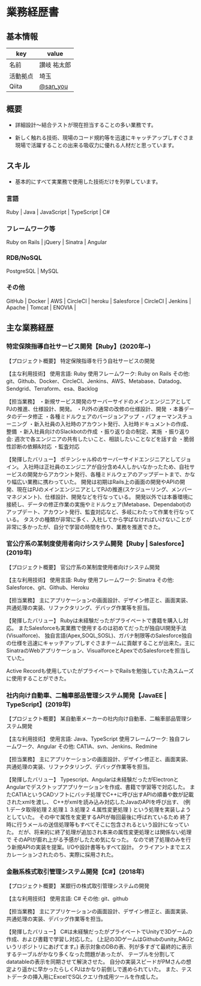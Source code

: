 # 業務経歴書

## 基本情報

|key|value|
|----|----|
|名前|讃岐 祐太郎|
|活動拠点|埼玉|
|Qiita|[@san_you](https://qiita.com/san_you)|

## 概要

- 詳細設計～結合テストが現在担当することの多い業務です。

- 新しく触れる技術、現場のコード規約等を迅速にキャッチアップしすぐさま現場で活躍することの出来る吸収力に優れる人材だと思っています。

## スキル

- 基本的にすべて実業務で使用した技術だけを列挙しています。

### 言語

Ruby | Java | JavaScript | TypeScript | C#

### フレームワーク等

Ruby on Rails | jQuery | Sinatra | Angular

### RDB/NoSQL

PostgreSQL | MySQL 

### その他

GitHub | Docker | AWS | CircleCI | heroku | Salesforce | CircleCI |  Jenkins | Apache | Tomcat | ENOVIA | 

## 主な業務経歴
### 特定保険指導自社サービス開発【Ruby】(2020年~)

【プロジェクト概要】
特定保険指導を行う自社サービスの開発

【主な利用技術】
使用言語: Ruby
使用フレームワーク: Ruby on Rails
その他: git、Github、Docker、CircleCI、Jenkins、AWS、Metabase、Datadog、Sendgrid、Terraform、esa、Backlog

【担当業務】
・新規サービス開発のサーバーサイドのメインエンジニアとしてPJの推進、仕様設計、開発。
・PJ外の通常の改修の仕様設計、開発
・本番データのデータ修正
・各種ミドルウェアのバージョンアップ
・パフォーマンスチューニング
・新入社員の入社時のアカウント発行、入社時ドキュメントの作成、整備
・新入社員向けのSlackbotの作成
・振り返り会の制定、実施
    ・振り返り会: 週次で各エンジニアの共有したいこと、相談したいことなどを話す会
・脆弱性診断の依頼&対応
・監査対応

【発揮したバリュー】
ポテンシャル枠のサーバーサイドエンジニアとしてジョイン。
入社時は正社員のエンジニアが自分含め4人しかいなかったため、自社サービスの開発からアカウント発行、各種ミドルウェアのアップデートまで、かなり幅広い業務に携わっていた。
開発は初期はRails上の画面の開発やAPIの開発、現在はPJのメインエンジニアとしてPJの推進(スケジューリング、メンバーマネジメント)、仕様設計、開発などを行なっている。
開発以外では本番環境に接続し、データの修正作業の実施やミドルウェア(Metabase、Dependabot)のアップデート、アカウント発行、監査対応など、多岐にわたって作業を行なっている。
タスクの種類が非常に多く、入社してから学ばなければいけないことが非常に多かったが、自分で学習の時間を作り、業務を推進できた。

### 官公庁系の某制度使用者向けシステム開発【Ruby | Salesforce】(2019年)

【プロジェクト概要】
官公庁系の某制度使用者向けシステム開発

【主な利用技術】
使用言語: Ruby
使用フレームワーク: Sinatra
その他: Salesforce、git、Github、Heroku

【担当業務】
主にアプリケーションの画面設計、デザイン修正と、画面実装、共通処理の実装、リファクタリング、デバッグ作業等を担当。

【発揮したバリュー】
Rubyは未経験だったがプライベートで書籍を購入し対応。
またSalesforceも実業務で使用するのは初めてだったが独自UI開発手法(Visualforce)、
独自言語(Apex,SOQL,SOSL)、ガバナ制限等のSalesforce独自の仕様を迅速にキャッチアップしすぐさまチームに貢献することが出来た。主にSinatraのWebアプリケーション、VisualforceとApexでのSalesforceを担当していた。

Active Recordも使用していたがプライベートでRailsを勉強していた為スムーズに使用することができた。

### 社内向け自動車、二輪車部品管理システム開発【JavaEE | TypeScript】(2019年)

【プロジェクト概要】
某自動車メーカーの社内向け自動車、二輪車部品管理システム開発

【主な利用技術】
使用言語: Java、TypeScript
使用フレームワーク: 独自フレームワーク、Angular
その他: CATIA、svn、Jenkins、Redmine

【担当業務】
主にアプリケーションの画面設計、デザイン修正と、画面実装、共通処理の実装、リファクタリング、デバッグ作業等を担当。

【発揮したバリュー】
Typescript、Angularは未経験だったがElectronとAngularでデスクトップアプリケーションを作成、書籍で学習等で対応した。
またCATIAというCADソフトにバッチ処理でC++に呼び出すAPIの順番や数が記載されたxmlを渡し、
C++がxmlを読み込み対応したJavaのAPIを呼び出す、
(例
    1.データ取得処理
    2.処理１
    3.処理２
    4.属性変更処理
)
という処理を実装しようとしていた。
その中で属性を変更するAPIが毎回最後に呼ばれているため
終了時に行うメールの送信処理等もすべてそこに包含されるという設計になっていた。
だが、将来的に終了処理が追加され本来の属性変更処理とは関係ない処理で
そのAPIが膨れ上がる予感がしたため気になった。
なので終了処理のみを行う新規APIの実装を提案。I/Oや設計書等もすべて設計。
クライアントまでエスカレーションされたのち、実際に採用された。

### 金融系株式取引管理システム開発【C#】(2018年)

【プロジェクト概要】
某銀行の株式取引管理システムの開発

【主な利用技術】
使用言語: C#
その他: git、github

【担当業務】
主にアプリケーションの画面設計、デザイン修正と、画面実装、共通処理の実装、デバッグ作業等を担当。

【発揮したバリュー】
C#は未経験だったがプライベートでUnityで3Dゲームの作成、および書籍で学習し対応した。
(上記の3DゲームはGithubのunity_RAGというリポジトリにあげてます。)
表示対象のDBの表、列が多すぎて最終的に表示するテーブルがかなり多くなった問題があったが、
テーブルを分割してdatatableの表示を同期させて解決させた。
自分の実装スピードがPMさんの想定より遥かに早かったらしくPJはかなり前倒しで進められていた。
また、テストデータの挿入用にExcelでSQLクエリ作成用ツールを作成した。
